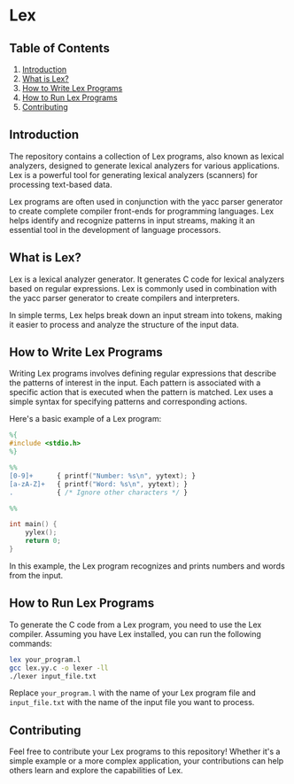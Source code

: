 # Lex
## Table of Contents

1. [Introduction](#introduction)
2. [What is Lex?](#what-is-lex)
3. [How to Write Lex Programs](#how-to-write-lex-programs)
4. [How to Run Lex Programs](#how-to-run-lex-programs)
5. [Contributing](#contributing)

## Introduction

The repository contains a collection of Lex programs, also known as lexical analyzers, designed to generate lexical analyzers for various applications. Lex is a powerful tool for generating lexical analyzers (scanners) for processing text-based data.

Lex programs are often used in conjunction with the yacc parser generator to create complete compiler front-ends for programming languages. Lex helps identify and recognize patterns in input streams, making it an essential tool in the development of language processors.

## What is Lex?

Lex is a lexical analyzer generator. It generates C code for lexical analyzers based on regular expressions. Lex is commonly used in combination with the yacc parser generator to create compilers and interpreters.

In simple terms, Lex helps break down an input stream into tokens, making it easier to process and analyze the structure of the input data.

## How to Write Lex Programs

Writing Lex programs involves defining regular expressions that describe the patterns of interest in the input. Each pattern is associated with a specific action that is executed when the pattern is matched. Lex uses a simple syntax for specifying patterns and corresponding actions.

Here's a basic example of a Lex program:

```lex
%{
#include <stdio.h>
%}

%%
[0-9]+      { printf("Number: %s\n", yytext); }
[a-zA-Z]+   { printf("Word: %s\n", yytext); }
.           { /* Ignore other characters */ }

%%

int main() {
    yylex();
    return 0;
}
```

In this example, the Lex program recognizes and prints numbers and words from the input.

## How to Run Lex Programs

To generate the C code from a Lex program, you need to use the Lex compiler. Assuming you have Lex installed, you can run the following commands:

```bash
lex your_program.l
gcc lex.yy.c -o lexer -ll
./lexer input_file.txt
```

Replace `your_program.l` with the name of your Lex program file and `input_file.txt` with the name of the input file you want to process.

## Contributing

Feel free to contribute your Lex programs to this repository! Whether it's a simple example or a more complex application, your contributions can help others learn and explore the capabilities of Lex.

